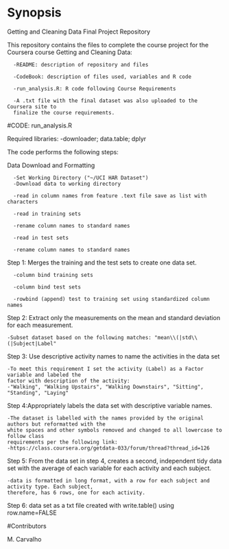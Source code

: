 # Synopsis
Getting and Cleaning Data Final Project Repository

  This repository contains the files to complete the course project for the 
  Coursera course Getting and Cleaning Data:
  
      -README: description of repository and files
      
      -CodeBook: description of files used, variables and R code
      
      -run_analysis.R: R code following Course Requirements
    
      -A .txt file with the final dataset was also uploaded to the Coursera site to 
      finalize the course requirements. 

#CODE: run_analysis.R
  
  Required libraries: 
      -downloader; data.table; dplyr
  
  The code performs the following steps:
  
  Data Download and Formatting

      -Set Working Directory ("~/UCI HAR Dataset")
      -Download data to working directory
      
      -read in column names from feature .text file save as list with characters
      
      -read in training sets
      
      -rename column names to standard names
      
      -read in test sets
      
      -rename column names to standard names

Step 1: Merges the training and the test sets to create one data set.

      -column bind training sets
      
      -column bind test sets
      
      -rowbind (append) test to training set using standardized column names

Step 2: Extract only the measurements on the mean and standard deviation for each measurement. 

    -Subset dataset based on the following matches: "mean\\(|std\\(|Subject|Label"

Step 3: Use descriptive activity names to name the activities in the data set

    -To meet this requirement I set the activity (Label) as a Factor variable and labeled the 
    factor with description of the activity:   
    -"Walking", "Walking Upstairs", "Walking Downstairs", "Sitting", "Standing", "Laying"

Step 4:Appropriately labels the data set with descriptive variable names. 

    -The dataset is labelled with the names provided by the original authors but reformatted with the 
    white spaces and other symbols removed and changed to all lowercase to follow class 
    requirements per the following link:
    -https://class.coursera.org/getdata-033/forum/thread?thread_id=126

Step 5: From the data set in step 4, creates a second, independent tidy data set with the average of 
each variable for each activity and each subject.

    -data is formatted in long format, with a row for each subject and activity type. Each subject, 
    therefore, has 6 rows, one for each activity.

Step 6: data set as a txt file created with write.table() using row.name=FALSE

#Contributors

M. Carvalho

